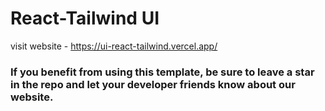 # React-Tailwind UI

visit website - https://ui-react-tailwind.vercel.app/

### If you benefit from using this template, be sure to leave a star in the repo and let your developer friends know about our website.
